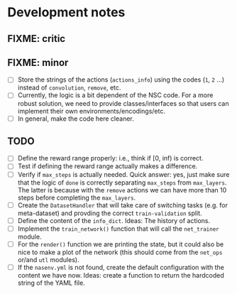 # Development notes

## FIXME: critic

## FIXME: minor

- [ ] Store the strings of the actions (`actions_info`) using the codes (`1`, `2` ...) instead of `convolution`, `remove`, etc.
- [ ] Currently, the logic is a bit dependent of the NSC code. For a more robust solution, we need to provide classes/interfaces so that users can implement their own environments/encodings/etc.
- [ ] In general, make the code here cleaner.

## TODO

- [ ] Define the reward range properly: i.e., think if [0, inf) is correct.
- [ ] Test if defining the reward range actually makes a difference.
- [ ] Verify if `max_steps` is actually needed. Quick answer: yes, just make sure that the logic of `done` is correctly separating `max_steps` from `max_layers`. The latter is because with the `remove` actions we can have more than 10 steps before completing the `max_layers`.
- [ ] Create the `DatasetHandler` that will take care of switching tasks (e.g. for meta-dataset) and provding the correct `train-validation` split.
- [ ] Define the content of the `info_dict`. Ideas: The history of actions.
- [ ] Implement the `train_network()` function that will call the `net_trainer` module.
- [ ] For the `render()` function we are printing the state, but it could also be nice to make a plot of the network (this should come from the `net_ops` or/and `utl` modules).
- [ ] If the `nasenv.yml` is not found, create the default configuration with the content we have now. Ideas: create a function to return the hardcoded string of the YAML file.
